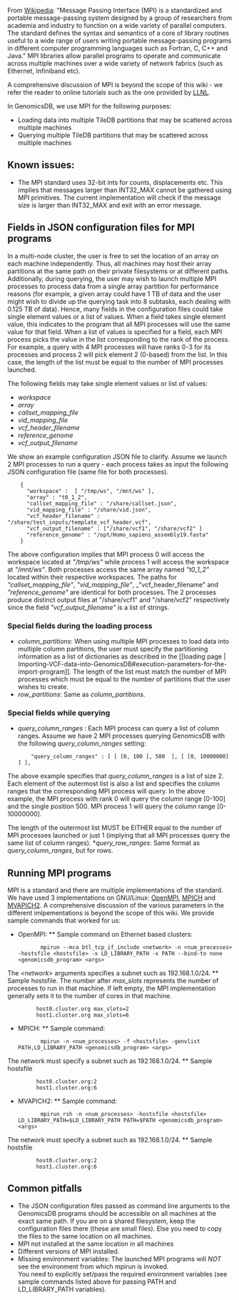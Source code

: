 From [Wikipedia](https://en.wikipedia.org/wiki/Message_Passing_Interface): "Message Passing Interface (MPI) is a 
standardized and portable message-passing system designed by a group of researchers from academia and industry to 
function on a wide variety of parallel computers. The standard defines the syntax and semantics of a core of library 
routines useful to a wide range of users writing portable message-passing programs in different computer programming 
languages such as Fortran, C, C++ and Java." MPI libraries allow parallel programs to operate and communicate across 
multiple machines over a wide variety of network fabrics (such as Ethernet, Infiniband etc).

A comprehensive discussion of MPI is beyond the scope of this wiki - we refer the reader to online tutorials such as the 
one provided by [LLNL](https://computing.llnl.gov/tutorials/mpi/).

In GenomicsDB, we use MPI for the following purposes:
* Loading data into multiple TileDB partitions that may be scattered across multiple machines
* Querying multiple TileDB partitions that may be scattered across multiple machines

## Known issues:
* The MPI standard uses 32-bit ints for counts, displacements etc. This implies that messages larger than INT32_MAX cannot be gathered using MPI primitives. The current implementation will check if the message size is larger than INT32_MAX and exit with an error message.

## Fields in JSON configuration files for MPI programs
In a multi-node cluster, the user is free to set the location of an array on each machine independently.  Thus, all 
machines may host their array partitions at the same path on their private filesystems or at different paths.  
Additionally, during querying, the user may wish to launch multiple MPI processes to process data from a single array 
partition for performance reasons (for example, a given array could have 1 TB of data and the user might wish to divide 
up the querying task into 8 subtasks, each dealing with 0.125 TB of data). Hence, many fields in the configuration files
could take single element values or a list of values. When a field takes single element value, this indicates to the 
program that all MPI processes will use the same value for that field. When a list of values is specified for a field, 
each MPI process picks the value in the list corresponding to the rank of the process. For example, a query with 4 MPI 
processes will have ranks 0-3 for its processes and process 2 will pick element 2 (0-based) from the list. In this case, 
the length of the list must be equal to the number of MPI processes launched.

The following fields may take single element values or list of values:
* _workspace_
* _array_
* _callset_mapping_file_
* _vid_mapping_file_
* _vcf_header_filename_
* _reference_genome_
* _vcf_output_filename_

We show an example configuration JSON file to clarify. Assume we launch 2 MPI processes to run a query - each process 
takes as input the following JSON configuration file (same file for both processes).

        {
          "workspace" :  [ "/tmp/ws", "/mnt/ws" ],
          "array" : "t0_1_2",
          "callset_mapping_file" : "/share/callset.json",
          "vid_mapping_file" : "/share/vid.json",
          "vcf_header_filename" : "/share/test_inputs/template_vcf_header.vcf",
          "vcf_output_filename" : ["/share/vcf1", "/share/vcf2" ]
          "reference_genome" : "/opt/Homo_sapiens_assembly19.fasta"
        }

The above configuration implies that MPI process 0 will access the workspace located at _"/tmp/ws"_ while process 1 will 
access the workspace at _"/mnt/ws"_. Both processes access the same array named _"t0_1_2"_ located within their 
respective workspaces. The paths for _"callset_mapping_file"_, _"vid_mapping_file"_,  _"vcf_header_filename" and
_"reference_genome"_ are identical for both processes. The 2 processes produce distinct output files at "/share/vcf1" 
and "/share/vcf2" respectively since the field _"vcf_output_filename"_ is a list of strings.

### Special fields during the loading process
* _column_partitions_: When using multiple MPI processes to load data into multiple column partitions, the user must 
specify the partitioning information as a list of dictionaries as described in the [[loading page | 
Importing-VCF-data-into-GenomicsDB#execution-parameters-for-the-import-program]]. The length of the list must match the 
number of MPI processes which must be equal to the number of partitions that the user wishes to create.
* _row_partitions_: Same as _column_partitions_.

### Special fields while querying
* _query_column_ranges_ : Each MPI process can query a list of column ranges. Assume we have 2 MPI processes querying 
GenomicsDB with the following _query_column_ranges_ setting:

          "query_column_ranges" : [ [ [0, 100 ], 500  ], [ [0, 10000000] ] ],

The above example specifies that _query_column_ranges_ is a list of size 2. Each element of the outermost list is also a 
list and specifies the column ranges that the corresponding MPI process will query. In the above example, the MPI 
process with rank 0 will query the column range \[0-100\] and the single position 500. MPI process 1 will query the 
column range \[0-10000000\].

The length of the outermost list MUST be EITHER equal to the number of MPI processes launched or just 1 (implying that 
all MPI processes query the same list of column ranges).
*_query_row_ranges_:  Same format as _query_column_ranges_, but for rows.

## Running MPI programs
MPI is a standard and there are multiple implementations of the standard. We have used 3 implementations on GNU/Linux: 
[OpenMPI](https://www.open-mpi.org/), [MPICH](https://www.mpich.org/) and 
[MVAPICH2](http://mvapich.cse.ohio-state.edu/). A comprehensive discussion of the various parameters in the different 
imlpementations is beyond the scope of this wiki. We provide sample commands that worked for us:

* OpenMPI:
** Sample command on Ethernet based clusters:

             mpirun --mca btl_tcp_if_include <network> -n <num_processes> -hostsfile <hostsfile> -x LD_LIBRARY_PATH -x PATH --bind-to none <genomicsdb_program> <args>

The _\<network\>_ arguments specifies a subnet such as 192.168.1.0/24.
** Sample hostsfile. The number after _max_slots_ represents the number of processes to run in that machine. If left 
empty, the MPI implementation generally sets it to the number of cores in that machine.

             host0.cluster.org max_slots=2
             host1.cluster.org max_slots=6

* MPICH:
** Sample command:

             mpirun -n <num_processes> -f <hostsfile> -genvlist PATH,LD_LIBRARY_PATH <genomicsdb_program> <args>

The network must specify a subnet such as 192.168.1.0/24.
** Sample hostsfile

             host0.cluster.org:2
             host1.cluster.org:6

* MVAPICH2:
** Sample command:

             mpirun_rsh -n <num_processes> -hostsfile <hostsfile> LD_LIBRARY_PATH=$LD_LIBRARY_PATH PATH=$PATH <genomicsdb_program> <args>

The network must specify a subnet such as 192.168.1.0/24.
** Sample hostsfile

             host0.cluster.org:2
             host1.cluster.org:6

## Common pitfalls
* The JSON configuration files passed as command line arguments to the GenomicsDB programs should be accessible on all 
machines at the exact same path. If you are on a shared filesystem, keep the configuration files there (these are small 
files). Else you need to copy the files to the same location on all machines.
* MPI not installed at the same location in all machines
* Different versions of MPI installed.
* Missing environment variables: The launched MPI programs will *NOT* see the environment from which mpirun is invoked.  
You need to explicitly set/pass the required environment variables (see sample commands listed above for passing PATH 
and LD_LIBRARY_PATH variables).
